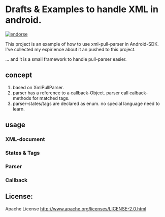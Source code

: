 Drafts & Examples to handle XML in android.
===========================================

[![endorse](https://api.coderwall.com/drdrej/endorsecount.png)](https://coderwall.com/drdrej)


This project is an example of how to use xml-pull-parser in Android-SDK.
I've collected my expirience about it an pushed to this project.

... and it is a small framework to handle pull-parser easier.


## concept

1. based on XmlPullParser.
2. parser has a reference to a callback-Object. parser call calback-methods for matched tags.
3. parser-states/tags are declared as enum. no special language need to learn.



## usage

### XML-document

### States & Tags

### Parser

### Callback


## License: 
Apache License
http://www.apache.org/licenses/LICENSE-2.0.html



